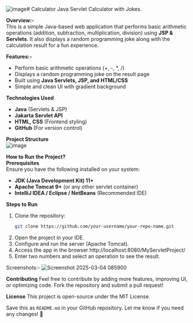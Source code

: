 ![image](https://github.com/user-attachments/assets/87404fb5-b9ed-4737-9ab6-539f37e8d083)# Calculator
Java Servlet Calculator with Jokes.

**Overview:-**  
This is a simple Java-based web application that performs basic arithmetic operations (addition, subtraction, multiplication, division) using **JSP & Servlets**. It also displays a random programming joke along with the calculation result for a fun experience.  

**Features:-**
- Perform basic arithmetic operations (+, -, *, /)  
- Displays a random programming joke on the result page  
- Built using **Java Servlets, JSP, and HTML/CSS**  
- Simple and clean UI with gradient background  

**Technologies Used**  
- **Java** (Servlets & JSP)  
- **Jakarta Servlet API**  
- **HTML, CSS** (Frontend styling)  
- **GitHub** (For version control)  

**Project Structure**  
![image](https://github.com/user-attachments/assets/8f8d2ac8-2d69-4db2-924b-8c1db19428f3)

**How to Run the Project?**  
**Prerequisites**  
Ensure you have the following installed on your system:  
- **JDK (Java Development Kit) 11+**  
- **Apache Tomcat 9+** (or any other servlet container)  
- **IntelliJ IDEA / Eclipse / NetBeans** (Recommended IDE)  

**Steps to Run**  
1. Clone the repository:  
   ```bash
   git clone https://github.com/your-username/your-repo-name.git
2. Open the project in your IDE.
3. Configure and run the server (Apache Tomcat).
4. Access the app in the browser
   http://localhost:8080/MyServletProject/
5. Enter two numbers and select an operation to see the result.

Screenshots:-
![Screenshot 2025-03-04 085900](https://github.com/user-attachments/assets/8f087581-e417-42c2-93cf-ad644b1c8552)

**Contributing**
Feel free to contribute by adding more features, improving UI, or optimizing code. Fork the repository and submit a pull request!

**License**
This project is open-source under the MIT License.

Save this as `README.md` in your GitHub repository. Let me know if you need any changes! 🚀
